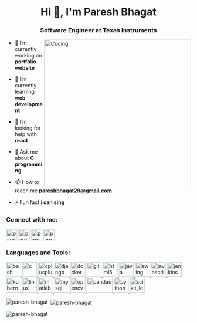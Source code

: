 <h1 align="center">Hi 👋, I'm Paresh Bhagat</h1>
<h3 align="center">Software Engineer at Texas Instruments</h3>
<img align="right" alt="Coding" width="400" src="https://camo.githubusercontent.com/5ddf73ad3a205111cf8c686f687fc216c2946a75005718c8da5b837ad9de78c9/68747470733a2f2f7468756d62732e6766796361742e636f6d2f4576696c4e657874446576696c666973682d736d616c6c2e676966">


- 🔭 I’m currently working on **portfolio website**

- 🌱 I’m currently learning **web development**

- 🤝 I’m looking for help with **react**

- 💬 Ask me about **C programming**

- 📫 How to reach me **pareshbhagat29@gmail.com**

- ⚡ Fun fact **i can sing**

<h3 align="left">Connect with me:</h3>
<p align="left">
<a href="https://linkedin.com/in/paresh-bhagat-1a9154148" target="blank"><img align="center" src="https://cdn-icons-png.flaticon.com/512/174/174857.png" alt="paresh-bhagat-1a9154148" height="30" width="30" /></a>
<a href="https://fb.com/paresh.bhagat.7906" target="blank"><img align="center" src="https://cdn-icons-png.flaticon.com/512/124/124010.png" alt="paresh.bhagat.7906" height="30" width="30" /></a>
<a href="https://www.leetcode.com/pareshb29" target="blank"><img align="center" src="https://upload.wikimedia.org/wikipedia/commons/1/19/LeetCode_logo_black.png" alt="pareshb29" height="30" width="30" /></a>
<a href="https://auth.geeksforgeeks.org/user/pareshbhagat29" target="blank"><img align="center" src="https://media.geeksforgeeks.org/wp-content/cdn-uploads/20190710102234/download3.png" alt="pareshbhagat29" height="30" width="30" /></a>
</p>

<h3 align="left">Languages and Tools:</h3>
<p align="left"> 
<a href="https://www.gnu.org/software/bash/" target="_blank" rel="noreferrer"> <img src="https://www.vectorlogo.zone/logos/gnu_bash/gnu_bash-icon.svg" alt="bash" width="40" height="40"/> </a>  
<a href="https://www.cprogramming.com/" target="_blank" rel="noreferrer"> <img src="https://upload.wikimedia.org/wikipedia/commons/thumb/1/18/C_Programming_Language.svg/926px-C_Programming_Language.svg.png" alt="c" width="40" height="40"/> </a> 
<a href="https://www.w3schools.com/cpp/" target="_blank" rel="noreferrer"> <img src="https://cdn-icons-png.flaticon.com/512/6132/6132222.png" alt="cplusplus" width="40" height="40"/> </a> 
<a href="https://www.djangoproject.com/" target="_blank" rel="noreferrer"> <img src="https://cdn.worldvectorlogo.com/logos/django.svg" alt="django" width="40" height="40"/> </a> 
<a href="https://www.docker.com/" target="_blank" rel="noreferrer"> <img src="https://www.docker.com/wp-content/uploads/2022/03/vertical-logo-monochromatic.png" alt="docker" width="40" height="40"/> </a> 
<a href="https://git-scm.com/" target="_blank" rel="noreferrer"> <img src="https://www.vectorlogo.zone/logos/git-scm/git-scm-icon.svg" alt="git" width="40" height="40"/> </a> 
<a href="https://www.w3.org/html/" target="_blank" rel="noreferrer"> <img src="https://cdn-icons-png.flaticon.com/512/5968/5968267.png" alt="html5" width="40" height="40"/> </a> 
<a href="https://www.java.com" target="_blank" rel="noreferrer"> <img src="https://cdn-icons-png.flaticon.com/512/226/226777.png" alt="java" width="40" height="40"/> </a> 
<a href="https://spring.io/" target="_blank" rel="noreferrer"> <img src="https://encrypted-tbn0.gstatic.com/images?q=tbn:ANd9GcSJ5bi0SRdjIEoZmoHCOLq1FYYUWiWdXTMIaA&usqp=CAU" alt="swing" width="40" height="40"/> </a> 
<a href="https://developer.mozilla.org/en-US/docs/Web/JavaScript" target="_blank" rel="noreferrer"> <img src="https://cdn-icons-png.flaticon.com/512/5968/5968292.png" alt="javascript" width="40" height="40"/> </a> 
<a href="https://www.jenkins.io" target="_blank" rel="noreferrer"> <img src="https://www.vectorlogo.zone/logos/jenkins/jenkins-icon.svg" alt="jenkins" width="40" height="40"/> </a> 
<a href="https://kubernetes.io" target="_blank" rel="noreferrer"> <img src="https://www.vectorlogo.zone/logos/kubernetes/kubernetes-icon.svg" alt="kubernetes" width="40" height="40"/> </a> 
<a href="https://www.linux.org/" target="_blank" rel="noreferrer"> <img src="https://cdn-icons-png.flaticon.com/512/6124/6124995.png" alt="linux" width="40" height="40"/> </a> 
<a href="https://www.mathworks.com/" target="_blank" rel="noreferrer"> <img src="https://upload.wikimedia.org/wikipedia/commons/2/21/Matlab_Logo.png" alt="matlab" width="40" height="40"/> </a> 
<a href="https://www.mysql.com/" target="_blank" rel="noreferrer"> <img src="https://cdn-icons-png.flaticon.com/512/5968/5968313.png" alt="mysql" width="40" height="40"/> </a> 
<a href="https://opencv.org/" target="_blank" rel="noreferrer"> <img src="https://www.vectorlogo.zone/logos/opencv/opencv-icon.svg" alt="opencv" width="40" height="40"/> </a> 
<a href="https://pandas.pydata.org/" target="_blank" rel="noreferrer"> <img src="https://upload.wikimedia.org/wikipedia/commons/thumb/e/ed/Pandas_logo.svg/2560px-Pandas_logo.svg.png" alt="pandas" width="70" height="40"/> </a> 
<a href="https://www.python.org" target="_blank" rel="noreferrer"> <img src="https://cdn-icons-png.flaticon.com/512/5968/5968350.png" alt="python" width="40" height="40"/> </a> 
<a href="https://scikit-learn.org/" target="_blank" rel="noreferrer"> <img src="https://upload.wikimedia.org/wikipedia/commons/0/05/Scikit_learn_logo_small.svg" alt="scikit_learn" width="40" height="40"/> </a> </p>

<p><img align="left" src="https://github-readme-stats.vercel.app/api/top-langs?username=paresh-bhagat&show_icons=true&locale=en&layout=compact" alt="paresh-bhagat" /></p>

<p>&nbsp;<img align="center" src="https://github-readme-stats.vercel.app/api?username=paresh-bhagat&show_icons=true&locale=en" alt="paresh-bhagat" /></p>

<p><img align="center" src="https://github-readme-streak-stats.herokuapp.com/?user=paresh-bhagat&" alt="paresh-bhagat" /></p>
